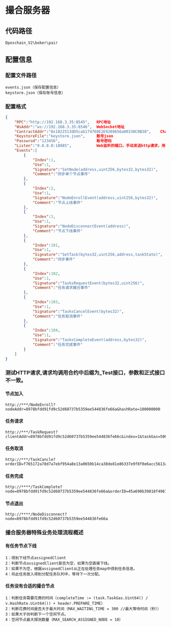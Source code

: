    
# 撮合服务器

## 代码路径

    Dposchain_V2\boker\pair

## 配置信息

### 配置文件路径
    events.json（保存配置信息）
    keystore.json（保存账号信息）
    
### 配置格式

```json
{
    "RPC":"http://192.168.3.35:8545",   RPC地址
    "WsAddr":"ws://192.168.3.35:8546",  WebSocket地址
    "ContractAddr":"0x1822513dD5cab174760E2E9209656a00330C0B30",    Chainware合约地址
    "KeystoreFile":"keystore.json",     账号json
    "Passwrod":"123456",                账号密码
    "Listen":"0.0.0.0:18085",           Web监听的端口，手动发送http请求，用于测试
    "Events":[
        {
            "Index":1,
            "Use":1,
            "Signature":"SetNode(address,uint256,bytes32,bytes32)",
            "Comment":"同步单个节点事件"
        },
        {
            "Index":2,
            "Use":1,
            "Signature":"NodeEnrollEvent(address,uint256,bytes32)",
            "Comment":"节点上线事件"
        },
        {
            "Index":3,
            "Use":1,
            "Signature":"NodeDisconnectEvent(address)",
            "Comment":"节点下线事件"
        },
        {
            "Index":101,
            "Use":1,
            "Signature":"SetTask(bytes32,uint256,address,taskState)",
            "Comment":"同步事件"
        },
        {
            "Index":102,
            "Use":1,
            "Signature":"TasksRequestEvent(bytes32,uint256)",
            "Comment":"任务请求撮合事件"
        },
        {
            "Index":103,
            "Use":1,
            "Signature":"TasksCancelEvent(bytes32)",
            "Comment":"任务取消事件"
        },
        {
            "Index":104,
            "Use":1,
            "Signature":"TasksCompleteEvent(address,bytes32)",
            "Comment":"任务完成事件"
        }
    ]
}
```

### 测试HTTP请求,请求均调用合约中后缀为_Test接口，参数和正式接口不一致。

#### 节点加入
    http://***/NodeEnroll?nodeAddr=8978bfdd91fd9c52d60737b5359ee544836fe66a&hashRate=100000000
	
#### 任务请求
	http://***/TaskRequest?clientAddr=8978bfdd91fd9c52d60737b5359ee544836fe66c&index=1&taskGas=500000000&codeHash=10922333&taskIp=***
	
#### 任务取消
	http://***/TaskCancle?orderID=f765172a78d7a7ebf954a8e13a0650b14ca38de81e86337e9f8f0e6acc5613a6&clientAddr=8978bfdd91fd9c52d60737b5359ee544836fe66c
	
#### 任务完成
	http://****/TaskComplete?node=8978bfdd91fd9c52d60737b5359ee544836fe66a&orderID=45a690b39818f49677310e10c4a6e73d1560284c4ec35212c4fbdab3277bab4a&realGas=40000&resultHash=12345
	
#### 节点退出
	http://****/NodeDisconnect?node=8978bfdd91fd9c52d60737b5359ee544836fe66a


### 撮合服务器特殊业务处理流程概述

#### 有任务节点下线
	1：得到下线节点assignedClient
	2：判断节点assignedClient是否为空，如果为空直接下线。
	3：如果不为空，根据assignedClient从正在处理任务map中得到任务信息。
	4：将此任务放入得到分配任务队列中，等待下一次分配。
	
#### 任务没有合适的撮合节点
	1：判断任务需要花费的时间（completeTime := (task.TaskGas.Uint64() / v.HashRate.Uint64()) + header.PREPARE_TIME）
	2：判断花费时间是否大于最大时间（MAX_WAITING_TIME = 300 //最大等待时间（秒））
	3：如果大于则判断下一个空闲节点。
	4：空闲节点最大探测数量（MAX_SEARCH_ASSIGNED_NODE = 10）
